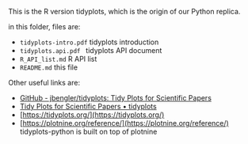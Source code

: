 This is the R version tidyplots, which is the origin of our Python replica.

in this folder, files are:

- `tidyplots-intro.pdf`   tidyplots introduction
- `tidyplots.api.pdf `  tidyplots API document
- `R_API_list.md`  R API list
- `README.md` this file

Other useful links are:

- [GitHub - jbengler/tidyplots: Tidy Plots for Scientific Papers](https://github.com/jbengler/tidyplots)
- [Tidy Plots for Scientific Papers • tidyplots](https://jbengler.github.io/tidyplots/)
- [https://tidyplots.org/](https://tidyplots.org/)
- [https://plotnine.org/reference/](https://plotnine.org/reference/)  tidyplots-python is built on top of plotnine
